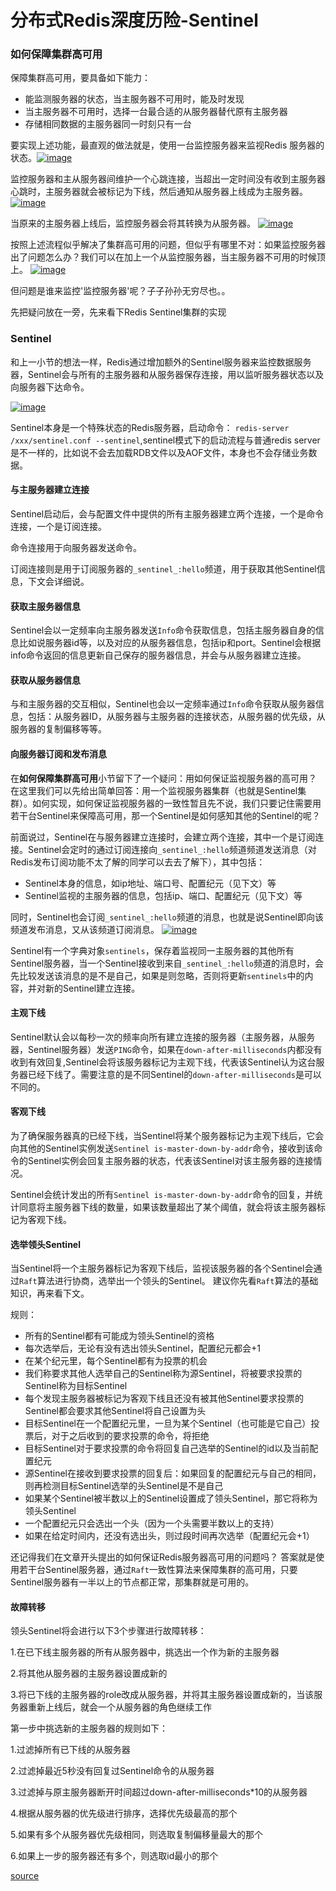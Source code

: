 # 分布式Redis深度历险-Sentinel

### 如何保障集群高可用

保障集群高可用，要具备如下能力：

- 能监测服务器的状态，当主服务器不可用时，能及时发现
- 当主服务器不可用时，选择一台最合适的从服务器替代原有主服务器
- 存储相同数据的主服务器同一时刻只有一台

要实现上述功能，最直观的做法就是，使用一台监控服务器来监视Redis
服务器的状态。[![image](https://camo.githubusercontent.com/8bdd54331cc98d7b6b4e8677674b8710586bd3a4/68747470733a2f2f757365722d676f6c642d63646e2e786974752e696f2f323031382f392f332f313635396434643135326638303534313f773d38353826683d36313626663d706e6726733d3534343937)](https://camo.githubusercontent.com/8bdd54331cc98d7b6b4e8677674b8710586bd3a4/68747470733a2f2f757365722d676f6c642d63646e2e786974752e696f2f323031382f392f332f313635396434643135326638303534313f773d38353826683d36313626663d706e6726733d3534343937)

监控服务器和主从服务器间维护一个心跳连接，当超出一定时间没有收到主服务器心跳时，主服务器就会被标记为下线，然后通知从服务器上线成为主服务器。[![image](https://camo.githubusercontent.com/bbe20ba358a44aa48eb48252aa9ccb74275fb906/68747470733a2f2f757365722d676f6c642d63646e2e786974752e696f2f323031382f392f332f313635396434643135373139643261333f773d39323226683d36333826663d706e6726733d3630363133)](https://camo.githubusercontent.com/bbe20ba358a44aa48eb48252aa9ccb74275fb906/68747470733a2f2f757365722d676f6c642d63646e2e786974752e696f2f323031382f392f332f313635396434643135373139643261333f773d39323226683d36333826663d706e6726733d3630363133)

当原来的主服务器上线后，监控服务器会将其转换为从服务器。
[![image](https://camo.githubusercontent.com/4a98f8d753f8016b4040aeb332b5e26cda0b1bed/68747470733a2f2f757365722d676f6c642d63646e2e786974752e696f2f323031382f392f332f313635396434643135373262616239303f773d38393826683d36343626663d706e6726733d3535383436)](https://camo.githubusercontent.com/4a98f8d753f8016b4040aeb332b5e26cda0b1bed/68747470733a2f2f757365722d676f6c642d63646e2e786974752e696f2f323031382f392f332f313635396434643135373262616239303f773d38393826683d36343626663d706e6726733d3535383436)

按照上述流程似乎解决了集群高可用的问题，但似乎有哪里不对：如果监控服务器出了问题怎么办？我们可以在加上一个从监控服务器，当主服务器不可用的时候顶上。
[![image](https://camo.githubusercontent.com/27d87dba04e67ceb82d15a7f1e45a846c429f189/68747470733a2f2f757365722d676f6c642d63646e2e786974752e696f2f323031382f392f332f313635396434643135373332366362663f773d3131313026683d35393426663d706e6726733d3735363630)](https://camo.githubusercontent.com/27d87dba04e67ceb82d15a7f1e45a846c429f189/68747470733a2f2f757365722d676f6c642d63646e2e786974752e696f2f323031382f392f332f313635396434643135373332366362663f773d3131313026683d35393426663d706e6726733d3735363630)

但问题是谁来监控'监控服务器'呢？子子孙孙无穷尽也。。

先把疑问放在一旁，先来看下Redis Sentinel集群的实现

### Sentinel

和上一小节的想法一样，Redis通过增加额外的Sentinel服务器来监控数据服务器，Sentinel会与所有的主服务器和从服务器保存连接，用以监听服务器状态以及向服务器下达命令。

[![image](https://camo.githubusercontent.com/b6538cd7bda024df06081f82b6b67402889f83a0/68747470733a2f2f757365722d676f6c642d63646e2e786974752e696f2f323031382f392f332f313635396434643135376663303739363f773d3130373626683d39303426663d706e6726733d313432313336)](https://camo.githubusercontent.com/b6538cd7bda024df06081f82b6b67402889f83a0/68747470733a2f2f757365722d676f6c642d63646e2e786974752e696f2f323031382f392f332f313635396434643135376663303739363f773d3130373626683d39303426663d706e6726733d313432313336)

Sentinel本身是一个特殊状态的Redis服务器，启动命令：
`redis-server /xxx/sentinel.conf --sentinel`,sentinel模式下的启动流程与普通redis server是不一样的，比如说不会去加载RDB文件以及AOF文件，本身也不会存储业务数据。

#### 与主服务器建立连接

Sentinel启动后，会与配置文件中提供的所有主服务器建立两个连接，一个是命令连接，一个是订阅连接。

命令连接用于向服务器发送命令。

订阅连接则是用于订阅服务器的`_sentinel_:hello`频道，用于获取其他Sentinel信息，下文会详细说。

#### 获取主服务器信息

Sentinel会以一定频率向主服务器发送`Info`命令获取信息，包括主服务器自身的信息比如说服务器id等，以及对应的从服务器信息，包括ip和port。Sentinel会根据info命令返回的信息更新自己保存的服务器信息，并会与从服务器建立连接。

#### 获取从服务器信息

与和主服务器的交互相似，Sentinel也会以一定频率通过`Info`命令获取从服务器信息，包括：从服务器ID，从服务器与主服务器的连接状态，从服务器的优先级，从服务器的复制偏移等等。

#### 向服务器订阅和发布消息

在**如何保障集群高可用**小节留下了一个疑问：用如何保证监视服务器的高可用？ 在这里我们可以先给出简单回答：用一个监视服务器集群（也就是Sentinel集群）。如何实现，如何保证监视服务器的一致性暂且先不说，我们只要记住需要用若干台Sentinel来保障高可用，那一个Sentinel是如何感知其他的Sentinel的呢？

前面说过，Sentinel在与服务器建立连接时，会建立两个连接，其中一个是订阅连接。Sentinel会定时的通过订阅连接向`_sentinel_:hello`频道频道发送消息（对Redis发布订阅功能不太了解的同学可以去去了解下），其中包括：

- Sentinel本身的信息，如ip地址、端口号、配置纪元（见下文）等
- Sentinel监视的主服务器的信息，包括ip、端口、配置纪元（见下文）等

同时，Sentinel也会订阅`_sentinel_:hello`频道的消息，也就是说Sentinel即向该频道发布消息，又从该频道订阅消息。
[![image](https://camo.githubusercontent.com/5e652ac5f12f60f93c297167c4e1884e71422808/68747470733a2f2f757365722d676f6c642d63646e2e786974752e696f2f323031382f392f332f313635396434643135376538653361643f773d37393826683d32363426663d706e6726733d3235383131)](https://camo.githubusercontent.com/5e652ac5f12f60f93c297167c4e1884e71422808/68747470733a2f2f757365722d676f6c642d63646e2e786974752e696f2f323031382f392f332f313635396434643135376538653361643f773d37393826683d32363426663d706e6726733d3235383131)

Sentinel有一个字典对象`sentinels`，保存着监视同一主服务器的其他所有Sentinel服务器，当一个Sentinel接收到来自`_sentinel_:hello`频道的消息时，会先比较发送该消息的是不是自己，如果是则忽略，否则将更新`sentinels`中的内容，并对新的Sentinel建立连接。

#### 主观下线

Sentinel默认会以每秒一次的频率向所有建立连接的服务器（主服务器，从服务器，Sentinel服务器）发送`PING`命令，如果在`down-after-milliseconds`内都没有收到有效回复,Sentinel会将该服务器标记为主观下线，代表该Sentinel认为这台服务器已经下线了。需要注意的是不同Sentinel的`down-after-milliseconds`是可以不同的。

#### 客观下线

为了确保服务器真的已经下线，当Sentinel将某个服务器标记为主观下线后，它会向其他的Sentinel实例发送`Sentinel is-master-down-by-addr`命令，接收到该命令的Sentinel实例会回复主服务器的状态，代表该Sentinel对该主服务器的连接情况。

Sentinel会统计发出的所有`Sentinel is-master-down-by-addr`命令的回复，并统计同意将主服务器下线的数量，如果该数量超出了某个阈值，就会将该主服务器标记为客观下线。

#### 选举领头Sentinel

当Sentinel将一个主服务器标记为客观下线后，监视该服务器的各个Sentinel会通过`Raft`算法进行协商，选举出一个领头的Sentinel。
建议你先看`Raft`算法的基础知识，再来看下文。

规则：

- 所有的Sentinel都有可能成为领头Sentinel的资格
- 每次选举后，无论有没有选出领头Sentinel，配置纪元都会+1
- 在某个纪元里，每个Sentinel都有为投票的机会
- 我们称要求其他人选举自己的Sentinel称为源Sentinel，将被要求投票的Sentinel称为目标Sentinel
- 每个发现主服务器被标记为客观下线且还没有被其他Sentinel要求投票的Sentinel都会要求其他Sentinel将自己设置为头
- 目标Sentinel在一个配置纪元里，一旦为某个Sentinel（也可能是它自己）投票后，对于之后收到的要求投票的命令，将拒绝
- 目标Sentinel对于要求投票的命令将回复自己选举的Sentinel的id以及当前配置纪元
- 源Sentinel在接收到要求投票的回复后：如果回复的配置纪元与自己的相同，则再检测目标Sentinel选举的头Sentinel是不是自己
- 如果某个Sentinel被半数以上的Sentinel设置成了领头Sentinel，那它将称为领头Sentinel
- 一个配置纪元只会选出一个头（因为一个头需要半数以上的支持）
- 如果在给定时间内，还没有选出头，则过段时间再次选举（配置纪元会+1）

还记得我们在文章开头提出的如何保证Redis服务器高可用的问题吗？
答案就是使用若干台Sentinel服务器，通过`Raft`一致性算法来保障集群的高可用，只要Sentinel服务器有一半以上的节点都正常，那集群就是可用的。

#### 故障转移

领头Sentinel将会进行以下3个步骤进行故障转移：

1.在已下线主服务器的所有从服务器中，挑选出一个作为新的主服务器

2.将其他从服务器的主服务器设置成新的

3.将已下线的主服务器的role改成从服务器，并将其主服务器设置成新的，当该服务器重新上线后，就会一个从服务器的角色继续工作

第一步中挑选新的主服务器的规则如下：

1.过滤掉所有已下线的从服务器

2.过滤掉最近5秒没有回复过Sentinel命令的从服务器

3.过滤掉与原主服务器断开时间超过down-after-milliseconds*10的从服务器

4.根据从服务器的优先级进行排序，选择优先级最高的那个

5.如果有多个从服务器优先级相同，则选取复制偏移量最大的那个

6.如果上一步的服务器还有多个，则选取id最小的那个





[source](https://github.com/farmerjohngit/myblog)

